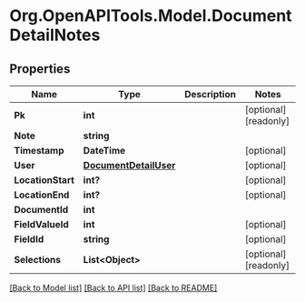 
# Org.OpenAPITools.Model.DocumentDetailNotes

## Properties

Name | Type | Description | Notes
------------ | ------------- | ------------- | -------------
**Pk** | **int** |  | [optional] [readonly] 
**Note** | **string** |  | 
**Timestamp** | **DateTime** |  | [optional] 
**User** | [**DocumentDetailUser**](DocumentDetailUser.md) |  | [optional] 
**LocationStart** | **int?** |  | [optional] 
**LocationEnd** | **int?** |  | [optional] 
**DocumentId** | **int** |  | 
**FieldValueId** | **int** |  | [optional] 
**FieldId** | **string** |  | [optional] 
**Selections** | **List&lt;Object&gt;** |  | [optional] [readonly] 

[[Back to Model list]](../README.md#documentation-for-models)
[[Back to API list]](../README.md#documentation-for-api-endpoints)
[[Back to README]](../README.md)

